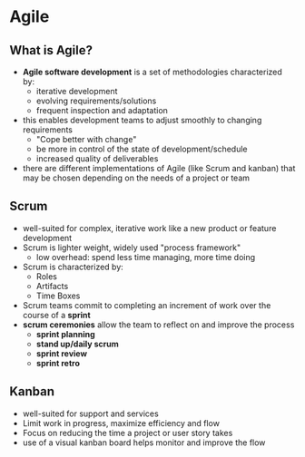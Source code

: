 # Agile

## What is Agile?
* **Agile software development** is a set of methodologies characterized by:
	- iterative development
	- evolving requirements/solutions
	- frequent inspection and adaptation
* this enables development teams to adjust smoothly to changing requirements
	- "Cope better with change"
	- be more in control of the state of development/schedule
	- increased quality of deliverables
* there are different implementations of Agile (like Scrum and kanban) that may be chosen depending on the needs of a project or team

## Scrum
* well-suited for complex, iterative work like a new product or feature development
* Scrum is lighter weight, widely used "process framework"
	- low overhead: spend less time managing, more time doing
* Scrum is characterized by:
	- Roles
	- Artifacts
	- Time Boxes
* Scrum teams commit to completing an increment of work over the course of a **sprint**
* **scrum ceremonies** allow the team to reflect on and improve the process
	- **sprint planning**
	- **stand up/daily scrum**
	- **sprint review**
	- **sprint retro**

## Kanban
* well-suited for support and services
* Limit work in progress, maximize efficiency and flow
* Focus on reducing the time a project or user story takes
* use of a visual kanban board helps monitor and improve the flow
